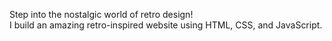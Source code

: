 Step into the nostalgic world of retro design!
<br>
I build an amazing retro-inspired website using HTML, CSS, and JavaScript.
